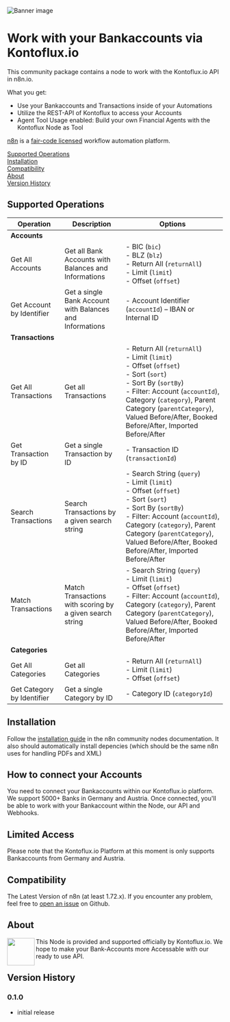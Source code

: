 ![Banner image](https://user-images.githubusercontent.com/10284570/173569848-c624317f-42b1-45a6-ab09-f0ea3c247648.png)

# Work with your Bankaccounts via Kontoflux.io

This community package contains a node to work with the Kontoflux.io API in n8n.io.

What you get:
* Use your Bankaccounts and Transactions inside of your Automations
* Utilize the REST-API of Kontoflux to access your Accounts
* Agent Tool Usage enabled: Build your own Financial Agents with the Kontoflux Node as Tool

[n8n](https://n8n.io/) is a [fair-code licensed](https://docs.n8n.io/reference/license/) workflow automation platform.

[Supported Operations](#supported-operations)  
[Installation](#installation)  
[Compatibility](#compatibility)  
[About](#about)  
[Version History](#version-history)  

## Supported Operations

| Operation                    | Description                                                                 | Options                                                                                                                                                                                                                                                                                                                                                              |
|-----------------------------|-----------------------------------------------------------------------------|----------------------------------------------------------------------------------------------------------------------------------------------------------------------------------------------------------------------------------------------------------------------------------------------------------------------------------------------------------------------|
| **Accounts**                |                                                                             |                                                                                                                                                                                                                                                                                                                                                                      |
| Get All Accounts            | Get all Bank Accounts with Balances and Informations                        | - BIC (`bic`) <br> - BLZ (`blz`) <br> - Return All (`returnAll`) <br> - Limit (`limit`) <br> - Offset (`offset`)                                                                                                                                                                                                                                                    |
| Get Account by Identifier   | Get a single Bank Account with Balances and Informations                    | - Account Identifier (`accountId`) – IBAN or Internal ID                                                                                                                                                                                                                                                                                                             |
| **Transactions**           |                                                                             |                                                                                                                                                                                                                                                                                                                                                                      |
| Get All Transactions        | Get all Transactions                                                        | - Return All (`returnAll`) <br> - Limit (`limit`) <br> - Offset (`offset`) <br> - Sort (`sort`) <br> - Sort By (`sortBy`) <br> - Filter: Account (`accountId`), Category (`category`), Parent Category (`parentCategory`), Valued Before/After, Booked Before/After, Imported Before/After                                                                          |
| Get Transaction by ID       | Get a single Transaction by ID                                              | - Transaction ID (`transactionId`)                                                                                                                                                                                                                                                                                                                                  |
| Search Transactions         | Search Transactions by a given search string                                | - Search String (`query`) <br> - Limit (`limit`) <br> - Offset (`offset`) <br> - Sort (`sort`) <br> - Sort By (`sortBy`) <br> - Filter: Account (`accountId`), Category (`category`), Parent Category (`parentCategory`), Valued Before/After, Booked Before/After, Imported Before/After                                                                             |
| Match Transactions          | Match Transactions with scoring by a given search string                    | - Search String (`query`) <br> - Limit (`limit`) <br> - Offset (`offset`) <br> - Filter: Account (`accountId`), Category (`category`), Parent Category (`parentCategory`), Valued Before/After, Booked Before/After, Imported Before/After                                                                                                                          |
| **Categories**             |                                                                             |                                                                                                                                                                                                                                                                                                                                                                      |
| Get All Categories          | Get all Categories                                                          | - Return All (`returnAll`) <br> - Limit (`limit`) <br> - Offset (`offset`)                                                                                                                                                                                                                                                                                           |
| Get Category by Identifier  | Get a single Category by ID                                                 | - Category ID (`categoryId`)                                                                                                                                                                                                                                                                                                                                         |

## Installation
Follow the [installation guide](https://docs.n8n.io/integrations/community-nodes/installation/) in the n8n community nodes documentation.
It also should automatically install depencies (which should be the same n8n uses for handling PDFs and XML)

## How to connect your Accounts

You need to connect your Bankaccounts within our Kontoflux.io platform. We support 5000+ Banks in Germany and Austria.
Once connected, you'll be able to work with your Bankaccount within the Node, our API and Webhooks. 

## Limited Access

Please note that the Kontoflux.io Platform at this moment is only supports Bankaccounts from Germany and Austria.

## Compatibility

The Latest Version of n8n (at least 1.72.x). If you encounter any problem, feel free to [open an issue](https://github.com/geckse/n8n-nodes-einvoice) on Github. 

## About

<img src="https://cloud.let-the-work-flow.com/kontoflux-icon.png" align="left" height="64" width="64"> 
This Node is provided and supported officially by Kontoflux.io. We hope to make your Bank-Accounts more Accessable with our ready to use API.

## Version History

### 0.1.0
- initial release
